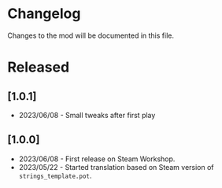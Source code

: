 # Changelog

Changes to the mod will be documented in this file.

# Released

## [1.0.1]
- 2023/06/08 - Small tweaks after first play

## [1.0.0]
- 2023/06/08 - First release on Steam Workshop.
- 2023/05/22 - Started translation based on Steam version of `strings_template.pot`.

